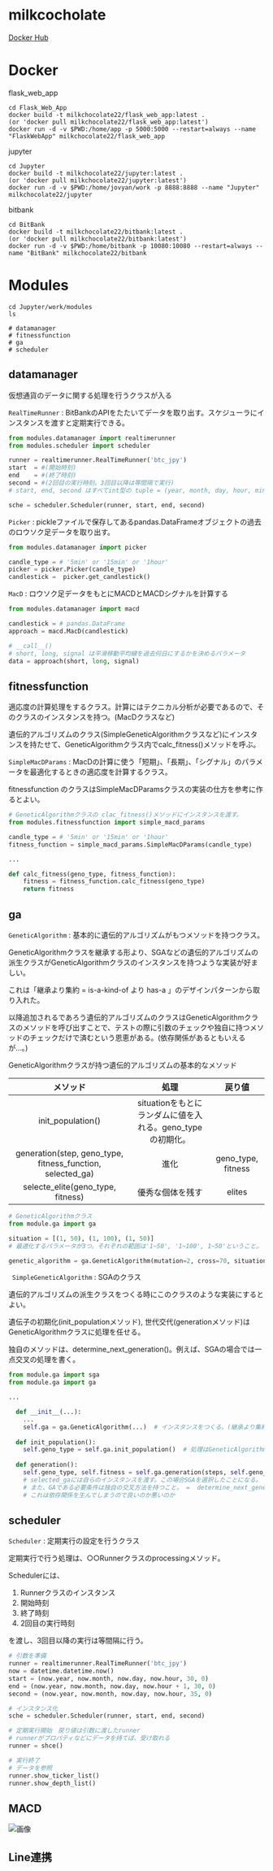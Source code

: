 # milkcocholate

[Docker Hub](https://hub.docker.com/u/milkchocolate22/)

# Docker
flask_web_app
```console
cd Flask_Web_App
docker build -t milkchocolate22/flask_web_app:latest .
(or 'docker pull milkchocolate22/flask_web_app:latest')
docker run -d -v $PWD:/home/app -p 5000:5000 --restart=always --name "FlaskWebApp" milkchocolate22/flask_web_app
```

jupyter
```console
cd Jupyter
docker build -t milkchocolate22/jupyter:latest .
(or 'docker pull milkchocolate22/jupyter:latest')
docker run -d -v $PWD:/home/jovyan/work -p 8888:8888 --name "Jupyter" milkchocolate22/jupyter
```

bitbank
```console
cd BitBank
docker build -t milkchocolate22/bitbank:latest .
(or 'docker pull milkchocolate22/bitbank:latest')
docker run -d -v $PWD:/home/bitbank -p 10080:10080 --restart=always --name "BitBank" milkchocolate22/bitbank
```


# Modules

```console
cd Jupyter/work/modules
ls

# datamanager
# fitnessfunction
# ga
# scheduler
```


## datamanager

仮想通貨のデータに関する処理を行うクラスが入る

```RealTimeRunner``` : BitBankのAPIをたたいてデータを取り出す。スケジューラにインスタンスを渡すと定期実行できる。

```python
from modules.datamanager import realtimerunner
from modules.scheduler import scheduler

runner = realtimerunner.RealTimeRunner('btc_jpy')
start  = #(開始時刻)
end    = #(終了時刻)
second = #(2回目の実行時刻。3回目以降は等間隔で実行)
# start, end, second はすべてint型の tuple = (year, month, day, hour, minite, second) 

sche = scheduler.Scheduler(runner, start, end, second)
```

```Picker``` : pickleファイルで保存してあるpandas.DataFrameオブジェクトの過去のロウソク足データを取り出す。

```python
from modules.datamanager import picker

candle_type = # '5min' or '15min' or '1hour'
picker = picker.Picker(candle_type)
candlestick =  picker.get_candlestick()
```

```MacD``` : ロウソク足データをもとにMACDとMACDシグナルを計算する

```python
from modules.datamanager import macd

candlestick = # pandas.DataFrame
approach = macd.MacD(candlestick)

# __call__()
# short, long, signal は平滑移動平均線を過去何日にするかを決めるパラメータ
data = approach(short, long, signal)
```

## fitnessfunction

適応度の計算処理をするクラス。計算にはテクニカル分析が必要であるので、そのクラスのインスタンスを持つ。(MacDクラスなど)

遺伝的アルゴリズムのクラス(SimpleGeneticAlgorithmクラスなど)にインスタンスを持たせて、GeneticAlgorithmクラス内でcalc_fitness()メソッドを呼ぶ。

```SimpleMacDParams``` : MacDの計算に使う「短期」、「長期」、「シグナル」のパラメータを最適化するときの適応度を計算するクラス。

fitnessfunction のクラスはSimpleMacDParamsクラスの実装の仕方を参考に作るとよい。

```python
# GeneticAlgorithmクラスの clac_fitness()メソッドにインスタンスを渡す。
from modules.fitnessfunction import simple_macd_params

candle_type = # '5min' or '15min' or '1hour'
fitness_function = simple_macd_params.SimpleMacDParams(candle_type)

...

def calc_fitness(geno_type, fitness_function):
    fitness = fitness_function.calc_fitness(geno_type)
    return fitness
```

## ga

```GeneticAlgorithm``` : 基本的に遺伝的アルゴリズムがもつメソッドを持つクラス。

GeneticAlgorithmクラスを継承する形より、SGAなどの遺伝的アルゴリズムの派生クラスがGeneticAlgorithmクラスのインスタンスを持つような実装が好ましい。

これは「継承より集約  = is-a-kind-of より has-a 」のデザインパターンから取り入れた。

以降追加されるであろう遺伝的アルゴリズムのクラスはGeneticAlgorithmクラスのメソッドを呼び出すことで、テストの際に引数のチェックや独自に持つメソッドのチェックだけで済むという恩恵がある。(依存関係があるともいえるが...。)

GeneticAlgorithmクラスが持つ遺伝的アルゴリズムの基本的なメソッド

| メソッド | 処理 | 戻り値 |
|:------------:|:---------------:|:------------------------:|
| init_population() | situationをもとにランダムに値を入れる。geno_typeの初期化。 |  |
| generation(step, geno_type, fitness_function, selected_ga) | 進化 | geno_type, fitness |
| selecte_elite(geno_type, fitness) | 優秀な個体を残す | elites |

```python
# GeneticAlgorithmクラス
from module.ga import ga

situation = [(1, 50), (1, 100), (1, 50)]
# 最適化するパラメータが3つ。それぞれの範囲は'1~50', '1~100', 1~50'ということ。

genetic_algorithm = ga.GeneticAlgorithm(mutation=2, cross=70, situation=situation, elite_num=1, population=100)
```

``` SimpleGeneticAlgorithm``` : SGAのクラス

遺伝的アルゴリズムの派生クラスをつくる時にこのクラスのような実装にするとよい。

遺伝子の初期化(init_populationメソッド), 世代交代(generationメソッド)はGeneticAlgorithmクラスに処理を任せる。

独自のメソッドは、determine_next_generation()。例えば、SGAの場合では一点交叉の処理を書く。

```python
from module.ga import sga
from module.ga import ga 

...

  def __init__(...):
    ...
    self.ga = ga.GeneticAlgorithm(...)  # インスタンスをつくる。(継承より集約 = is-a-kind-of より has-a)
    
  def init_population():
    self.geno_type = self.ga.init_population()  # 処理はGeneticAlgorithmクラスを利用
  
  def generation():
    self.geno_type, self.fitness = self.ga.generation(steps, self.geno_type, self.fitness_function, selected_ga=self) 
    # selected_gaには自らのインスタンスを渡す。この場合SGAを選択したことになる。
    # また、GAである必要条件は独自の交叉方法を持つこと。 =  determine_next_generationメソッドを持つこととなる。
    # これは依存関係を生んでしまうので良いのか悪いのか

```

## scheduler

```Scheduler``` : 定期実行の設定を行うクラス

定期実行で行う処理は、○○Runnerクラスのprocessingメソッド。

Schedulerには、
1. Runnerクラスのインスタンス
2. 開始時刻
3. 終了時刻
4. 2回目の実行時刻

を渡し、3回目以降の実行は等間隔に行う。

```python
# 引数を準備
runner = realtimerunner.RealTimeRunner('btc_jpy')
now = datetime.datetime.now()
start = (now.year, now.month, now.day, now.hour, 30, 0)
end = (now.year, now.month, now.day, now.hour + 1, 30, 0)
second = (now.year, now.month, now.day, now.hour, 35, 0)

# インスタンス化
sche = scheduler.Scheduler(runner, start, end, second)

# 定期実行開始　戻り値は引数に渡したrunner
# runnerがプロパティなどにデータを持てば、受け取れる
runner = shce()  

# 実行終了
# データを参照
runner.show_ticker_list()
runner.show_depth_list()

```

## MACD
![画像](./images/Figure_1.png)

## Line連携
